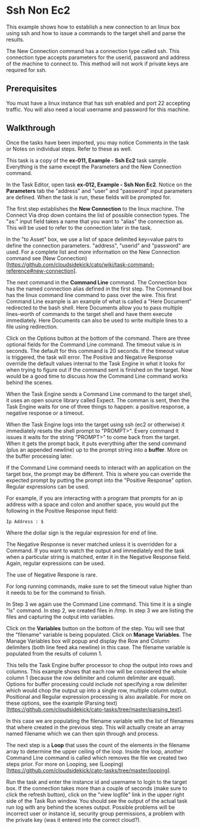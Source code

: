 Ssh Non Ec2
=============

This example shows how to establish a new connection to an linux box using ssh and how to issue a commands to the target shell and parse the results.

The New Connection command has a connection type called ssh. This connection type accepts parameters for the userid, password and address of the machine to connect to. This method will not work if private keys are required for ssh. 


Prerequisites
-------------

You must have a linux instance that has ssh enabled and port 22 accepting traffic. You will also need a local username and password for this machine.

Walkthrough
-----------

Once the tasks have been imported, you may notice Comments in the task or Notes on individual steps. Refer to these as well. 

This task is a copy of the **ex-011, Example - Ssh Ec2** task sample. Everything is the same except the Parameters and the New Connection command.

In the Task Editor, open task **ex-012, Example - Ssh Non Ec2**. Notice on the **Parameters** tab the "address" and "user" and "password" input parameters are defined. When the task is run, these fields will be prompted for.

The first step establishes the **New Connection** to the linux machine. The Connect Via drop down contains the list of possible connection types. The "as:" input field takes a name that you want to "alias" the connection as. This will be used to refer to the connection later in the task. 

In the "to Asset" box, we use a list of space delimited key=value pairs to define the connection parameters. "address", "userid" and "password" are used. For a complete list and more information on the New Connection command see (New Connection)[https://github.com/cloudsidekick/cato/wiki/task-command-reference#new-connection].

The next command in the **Command Line** command. The Connection box has the named connection alias defined in the first step. The Command box has the linux command line command to pass over the wire. This first Command Line example is an example of what is called a "Here Document" redirected to the bash shell. Here Documents allow you to pass multiple lines-worth of commands to the target shell and have them execute immediately. Here Documents can also be used to write multiple lines to a file using redirection. 

Click on the Options button at the bottom of the command. There are three optional fields for the Command Line command. The timeout value is in seconds. The default for this command is 20 seconds. If the timeout value is triggered, the task will error. The Positive and Negative Response override the default values internal to the Task Engine in what it looks for when trying to figure out if the command sent is finished on the target. Now would be a good time to discuss how the Command Line command works behind the scenes. 

When the Task Engine sends a Command Line command to the target shell, it uses an open source library called Expect. The comman is sent, then the Task Engine waits for one of three things to happen: a positive response, a negative response or a timeout. 

When the Task Engine logs into the target using ssh (ec2 or otherwise) it immediately resets the shell prompt to "PROMPT>". Every command it issues it waits for the string "PROMPT>" to come back from the target. When it gets the prompt back, it puts everything after the send command (plus an appended newline) up to the prompt string into a **buffer**. More on the buffer processing later. 

If the Command Line command needs to interact with an application on the target box, the prompt may be different. This is where you can override the expected prompt by putting the prompt into the "Positive Response" option. Regular expressions can be used. 

For example, if you are interacting with a program that prompts for an ip address with a space and colon and another space, you would put the following in the Positive Response input field:

```
Ip Address : $
```

Where the dollar sign is the regular expression for end of line. 

The Negative Response is never matched unless it is overridden for a Command. If you want to watch the output and immediately end the task when a particular string is matched, enter it in the Negative Response field. Again, regular expressions can be used. 

The use of Negative Respone is rare.

For long running commands, make sure to set the timeout value higher than it needs to be for the command to finish. 

In Step 3 we again use the Command Line command. This time it is a single "ls" command. In step 2, we created files in /tmp. In step 3 we are listing the files and capturing the output into variables. 

Click on the **Variables** button on the bottom of the step. You will see that the "filename" variable is being populated. Click on **Manage Variables**. The Manage Variables box will popup and display the Row and Column delimiters (both line feed aka newline) in this case. The filename variable is populated from the results of column 1. 

This tells the Task Engine buffer processor to chop the output into rows and columns. This example shows that each row will be considered the whole column 1 (because the row delimiter and column delimiter are equal). Options for buffer processing could include not specifying a row delimiter which would chop the output up into a single row, multiple column output. Positional and Regular expression processing is also available. For more on these options, see the example (Parsing text)[https://github.com/cloudsidekick/cato-tasks/tree/master/parsing_text].

In this case we are populating the filename variable with the list of filenames that where created in the previous step. This will actually create an array named filename which we can then spin through and process. 

The next step is a **Loop** that uses the count of the elements in the filename array to determine the upper ceiling of the loop. Inside the loop, another Command Line command is called which removes the file we created two steps prior. For more on Looping, see (Looping)[https://github.com/cloudsidekick/cato-tasks/tree/master/looping]. 

Run the task and enter the instance id and username to login to the target box. If the connection takes more than a couple of seconds (make sure to click the refresh button), click on the "view logfile" link in the upper right side of the Task Run window. You should see the output of the actual task run log with any behind the scenes output. Possible problems will be incorrect user or instance id, security group permissions, a problem with the private key (was it entered into the correct cloud?).  
